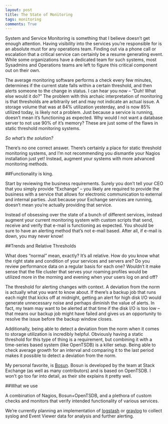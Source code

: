 ```yaml
---
layout: post
title: The State of Monitoring
tags: monitoring
comments: True
---
```


System and Service Monitoring is something that I believe doesn’t get enough attention. Having visibility into the services you’re responsible for is an absolute must for any operations team. Finding out via a phone call or escalation that a critical service can certainly be a resume generating event. While some organizations have a dedicated team for such systems, most Sysadmins and Operations teams are left to figure this critical component out on their own.

The average monitoring software performs a check every few minutes, determines if the current state falls within a certain threshold, and then alerts someone to the change in status. I can hear you now – “Duh! What else would it do?” The problem with this archaic interpretation of monitoring is that thresholds are arbitrarily set and may not indicate an actual issue. A storage volume that was at 84% utilization yesterday, and is now 85% utilized today, is likely not a problem. Just because a service is running, doesn’t mean it’s functioning as expected. Why would I not want a database server to not use 90% of it’s memory? These are just some of the flaws in static threshold monitoring systems.


_So what’s the solution?_

There’s no one correct answer. There’s certainly a place for static threshold monitoring systems, and I’m not recommending you dismantle your Nagios installation just yet! Instead, augment your systems with more advanced monitoring methods.

##Functionality is king.

Start by reviewing the business requirements. Surely you don’t tell your CEO that you simply provide “Exchange” – you likely are required to provide the business with a service that allows for electronic communication to external and internal parties. Just because your Exchange services are running, doesn’t mean you’re actually providing that service.

Instead of obsessing over the state of a bunch of different services, instead augment your current monitoring system with custom scripts that send, receive and verify that e-mail is functioning as expected. You should be sure to have an alerting method that’s not e-mail based. After all, if e-mail is down, you may never know!

##Trends and Relative Thresholds

What does “normal” mean, exactly? It’s all relative. How do you know what the right state and condition of your services and servers are? Do you review performance data on a regular basis for each one? Wouldn’t it make sense that the file cluster that serves your roaming profiles  would be utilized more in the morning and evening when your users log on and off?

The threshold for alerting changes with context. A deviation from the norm is actually what you want to know about. If there’s a backup job that runs each night that kicks off at midnight, getting an alert for high disk I/O would generate unnecessary noise and perhaps diminish the value of alerts. In fact, my team may want to be alerted at that time if the disk I/O is too low – that means our backup job might have failed and gives us an opportunity to resolve the issue before the backup window closes.

Additionally, being able to detect a deviation from the norm when it comes to storage utilization is incredibly helpful. Obviously having a static threshold for this type of thing is a requirement, but combining it with a time-series based system (like OpenTSDB) is a killer setup. Being able to check average growth for an interval and comparing it to the last period makes it possible to detect a deviation from the norm.

My personal favorite, is [Bosun](http://bosun.org). Bosun is developed by the team at Stack Exchange (as well as many contributors) and is based on OpenTSDB. I won’t go too far into detail, as their site explains it pretty well.

##What we use

A combination of Nagios, Bosun+OpenTSDB, and a plethora of custom checks and monitors that verify intended functionality of various services.

We’re currently planning an implementation of [logstash](https://www.elastic.co/products/logstash) or [graylog](https://www.graylog.org/) to collect syslog and Event Viewer data for analysis and further alerting.


